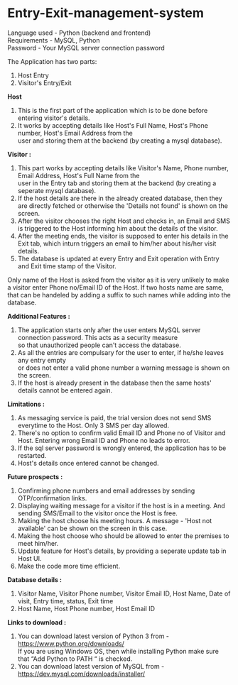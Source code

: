 # Entry-Exit-management-system <br />
Language used - Python (backend and frontend)<br />
Requirements - MySQL, Python<br />
Password - Your MySQL server connection password<br />

The Application has two parts:<br />
1. Host Entry<br />
2. Visitor's Entry/Exit

**Host**
1. This is the first part of the application which is to be done before entering visitor's details.
2. It works by accepting details like Host's Full Name, Host's Phone number, Host's Email Address from the<br />
user and storing them at the backend (by creating a mysql database).

**Visitor :** <br />
1. This part works by accepting details like Visitor's Name, Phone number, Email Address, Host's Full Name from the<br />
user in the Entry tab and storing them at the backend (by creating a seperate mysql database).
2. If the host details are there in the already created database, then they are directly fetched or otherwise
the 'Details not found' is shown on the screen.
3. After the visitor chooses the right Host and checks in, an Email and SMS is triggered to the Host informing him about the details of the visitor.<br />
4. After the meeting ends, the visitor is supposed to enter his details in the Exit tab, which inturn triggers an email to him/her about his/her visit details.<br />
5. The database is updated at every Entry and Exit operation with Entry and Exit time stamp of the Visitor.<br />

Only name of the Host is asked from the visitor as it is very unlikely to make a visitor enter Phone no/Email ID of the Host.
If two hosts name are same, that can be handeled by adding a suffix to such names while adding into the database.

**Additional Features :**
1. The application starts only after the user enters MySQL server connection password. This acts as a security measure<br />
so that unauthorized people can't access the database.<br />
2. As all the entries are compulsary for the user to enter, if he/she leaves any entry empty<br />
or does not enter a valid phone number a warning message is shown on the screen.<br />
3. If the host is already present in the database then the same hosts' details cannot be entered again.

**Limitations :**
1. As messaging service is paid, the trial version does not send SMS everytime to the Host. Only 3 SMS per day allowed.
2. There's no option to confirm valid Email ID and Phone no of Visitor and Host. Entering wrong Email ID and Phone no leads to error.
3. If the sql server password is wrongly entered, the application has to be restarted.
4. Host's details once entered cannot be changed. 

**Future prospects :**
1. Confirming phone numbers and email addresses by sending OTP/confirmation links.
2. Displaying waiting message for a visitor if the host is in a meeting. And sending SMS/Email to the visitor once the Host is free.
3. Making the host choose his meeting hours. A message - 'Host not available' can be shown on the screen in this case.
4. Making the host choose who should be allowed to enter the premises to meet him/her.
5. Update feature for Host's details, by providing a seperate update tab in Host UI.
6. Make the code more time efficient.

**Database details :** <br />
1. Visitor Name, Visitor Phone number, Visitor Email ID, Host Name, Date of visit, Entry time, status, Exit time <br />
2. Host Name, Host Phone number, Host Email ID

**Links to download :**
1. You can download latest version of Python 3 from - https://www.python.org/downloads/ <br />
If you are using Windows OS, then while installing Python make sure that “Add Python to PATH “ is checked. <br />
2. You can download latest version of MySQL from - https://dev.mysql.com/downloads/installer/

